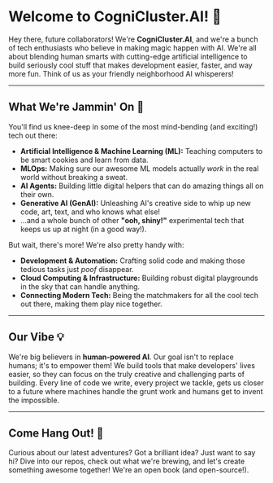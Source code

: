 # Welcome to CogniCluster.AI! 🎉

Hey there, future collaborators! We're **CogniCluster.AI**, and we're a bunch of tech enthusiasts who believe in making magic happen with AI. We're all about blending human smarts with cutting-edge artificial intelligence to build seriously cool stuff that makes development easier, faster, and way more fun. Think of us as your friendly neighborhood AI whisperers!

---

## What We're Jammin' On 🚀

You'll find us knee-deep in some of the most mind-bending (and exciting!) tech out there:

* **Artificial Intelligence & Machine Learning (ML):** Teaching computers to be smart cookies and learn from data.
* **MLOps:** Making sure our awesome ML models actually *work* in the real world without breaking a sweat.
* **AI Agents:** Building little digital helpers that can do amazing things all on their own.
* **Generative AI (GenAI):** Unleashing AI's creative side to whip up new code, art, text, and who knows what else!
* ...and a whole bunch of other **"ooh, shiny!"** experimental tech that keeps us up at night (in a good way!).

But wait, there's more! We're also pretty handy with:

* **Development & Automation:** Crafting solid code and making those tedious tasks just *poof* disappear.
* **Cloud Computing & Infrastructure:** Building robust digital playgrounds in the sky that can handle anything.
* **Connecting Modern Tech:** Being the matchmakers for all the cool tech out there, making them play nice together.

---

## Our Vibe 💡

We're big believers in **human-powered AI**. Our goal isn't to replace humans; it's to empower them! We build tools that make developers' lives easier, so they can focus on the truly creative and challenging parts of building. Every line of code we write, every project we tackle, gets us closer to a future where machines handle the grunt work and humans get to invent the impossible.

---

## Come Hang Out! 🤝

Curious about our latest adventures? Got a brilliant idea? Just want to say hi? Dive into our repos, check out what we're brewing, and let's create something awesome together! We're an open book (and open-source!).

